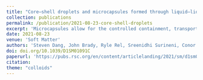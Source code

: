 ```yaml
---
title: "Core–shell droplets and microcapsules formed through liquid–liquid phase separation of a colloid–polymer mixture"
collection: publications
permalink: /publication/2021-08-23-core-shell-droplets
excerpt: 'Microcapsules allow for the controlled containment, transport, and release of cargoes ranging from pharmaceuticals to fragrances. Given the interest from a variety of industries in microcapsules and other core–shell structures, a multitude of fabrication strategies exist. Here, we report on a method relying on a mixture of temperature-responsive microgel particles, poly(N-isopropylacrylamide) (pNIPAM), and a polymer which undergo fluid–fluid phase separation.'
date: 2021-08-23
venue: 'Soft Matter'
authors: 'Steven Dang, John Brady, Ryle Rel, Sreenidhi Surineni, Conor O'Shaughnessy, Ryan McGorty'
doi: doi.org/10.1039/D1SM01091C
paperurl: 'https://pubs.rsc.org/en/content/articlelanding/2021/sm/d1sm01091c/'
citation: 
theme: "colloids"
---
```

